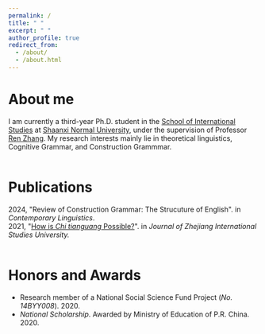 ```yaml
---
permalink: /
title: " "
excerpt: " "
author_profile: true
redirect_from: 
  - /about/
  - /about.html
---
```

# About me
I am currently a third-year Ph.D. student in the [School of International Studies](http://www.wyxy.snnu.edu.cn/) at [Shaanxi Normal University](https://www.snnu.edu.cn/), under the supervision of Professor [Ren Zhang](http://www.wyxy.snnu.edu.cn/info/1179/6333.htm). My research interests mainly lie in theoretical linguistics, Cognitive Grammar, and Construction Grammmar. <br><br>


# Publications
2024, "Review of Construction Grammar: The Strucuture of English". in *Contemporary Linguistics*. <br>
2021, "[How is *Chi tianguang* Possible?](https://kns.cnki.net/kcms/detail/detail.aspx?FileName=ZJJX202101013&DbName=CJFQ2021)". in *Journal of Zhejiang International Studies University.* <br><br>


# Honors and Awards
*  Research member of a National Social Science Fund Project (*No. 14BYY008*). 2020.
*  *National Scholarship*.  Awarded by Ministry of Education of P.R. China. 2020.

<!---Activity and Service--->
<!---Experience--->
